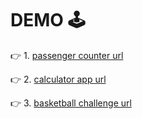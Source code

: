 # DEMO 🕹️

👉 1.  [passenger counter url](https://counter-amirahnasihah.netlify.app/)

👉 2.  [calculator app url](https://calculator-amirahnasihah.netlify.app/)

👉 3.  [basketball challenge url](https://basketball-challenge-amrhnshh.netlify.app/)
